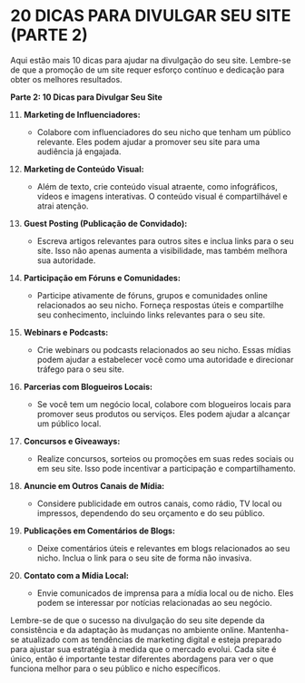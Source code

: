 # 20 DICAS PARA DIVULGAR SEU SITE (PARTE 2)
Aqui estão mais 10 dicas para ajudar na divulgação do seu site. Lembre-se de que a promoção de um site requer esforço contínuo e dedicação para obter os melhores resultados.

**Parte 2: 10 Dicas para Divulgar Seu Site**

11. **Marketing de Influenciadores:**
    - Colabore com influenciadores do seu nicho que tenham um público relevante. Eles podem ajudar a promover seu site para uma audiência já engajada.

12. **Marketing de Conteúdo Visual:**
    - Além de texto, crie conteúdo visual atraente, como infográficos, vídeos e imagens interativas. O conteúdo visual é compartilhável e atrai atenção.

13. **Guest Posting (Publicação de Convidado):**
    - Escreva artigos relevantes para outros sites e inclua links para o seu site. Isso não apenas aumenta a visibilidade, mas também melhora sua autoridade.

14. **Participação em Fóruns e Comunidades:**
    - Participe ativamente de fóruns, grupos e comunidades online relacionados ao seu nicho. Forneça respostas úteis e compartilhe seu conhecimento, incluindo links relevantes para o seu site.

15. **Webinars e Podcasts:**
    - Crie webinars ou podcasts relacionados ao seu nicho. Essas mídias podem ajudar a estabelecer você como uma autoridade e direcionar tráfego para o seu site.

16. **Parcerias com Blogueiros Locais:**
    - Se você tem um negócio local, colabore com blogueiros locais para promover seus produtos ou serviços. Eles podem ajudar a alcançar um público local.

17. **Concursos e Giveaways:**
    - Realize concursos, sorteios ou promoções em suas redes sociais ou em seu site. Isso pode incentivar a participação e compartilhamento.

18. **Anuncie em Outros Canais de Mídia:**
    - Considere publicidade em outros canais, como rádio, TV local ou impressos, dependendo do seu orçamento e do seu público.

19. **Publicações em Comentários de Blogs:**
    - Deixe comentários úteis e relevantes em blogs relacionados ao seu nicho. Inclua o link para o seu site de forma não invasiva.

20. **Contato com a Mídia Local:**
    - Envie comunicados de imprensa para a mídia local ou de nicho. Eles podem se interessar por notícias relacionadas ao seu negócio.

Lembre-se de que o sucesso na divulgação do seu site depende da consistência e da adaptação às mudanças no ambiente online. Mantenha-se atualizado com as tendências de marketing digital e esteja preparado para ajustar sua estratégia à medida que o mercado evolui. Cada site é único, então é importante testar diferentes abordagens para ver o que funciona melhor para o seu público e nicho específicos.
